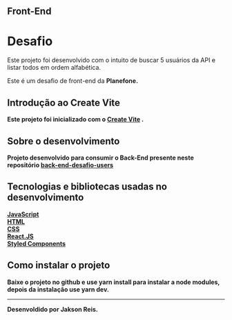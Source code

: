  ## Front-End  
 
 # Desafio

Este projeto foi desenvolvido com o intuito de buscar 5 usuários da API e listar todos em ordem alfabética.

Este é um desafio de front-end da <b>Planefone<b>.

## Introdução ao Create Vite
Este projeto foi inicializado com o [Create Vite](https://vitejs.dev/) .

## Sobre o desenvolvimento
Projeto desenvolvido para consumir o Back-End presente neste repositório [
back-end-desafio-users](https://github.com/jaksonreis/back-end-desafio-users) 

## Tecnologias e bibliotecas usadas no desenvolvimento

[JavaScript](https://developer.mozilla.org/pt-BR/docs/Web/JavaScript) </br>
[HTML](https://developer.mozilla.org/pt-BR/docs/Web/HTML) </br>
[CSS](https://developer.mozilla.org/pt-BR/docs/Web/CSS) </br>
[React.JS](https://pt-br.reactjs.org/) </br>
[Styled Components](https://styled-components.com/) </br>

## Como instalar o projeto

Baixe o projeto no github e use <b>yarn install</b> para instalar a node modules, depois da instalação use <b>yarn dev</b>.


<hr>


<span style="text-align:end;">Desenvoldido por <b>Jakson Reis</b>.<span>
